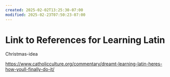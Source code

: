 ```yaml
---
created: 2025-02-02T13:25:30-07:00
modified: 2025-02-23T07:50:23-07:00
---
```


# Link to References for Learning Latin

Christmas-idea

https://www.catholicculture.org/commentary/dreamt-learning-latin-heres-how-youll-finally-do-it/
